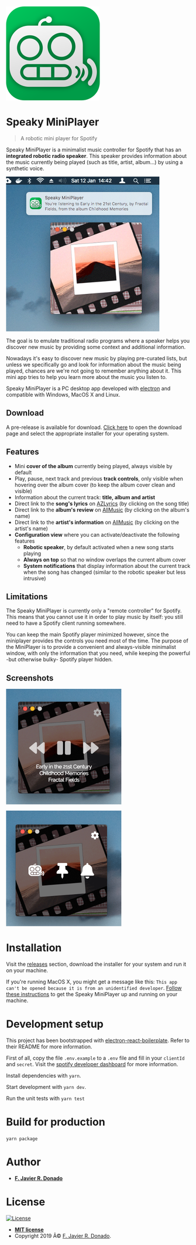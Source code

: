 ![Speaky MiniPlayer's Logo](https://github.com/fjrd84/speaky-miniplayer/raw/master/resources/icon.png)

# Speaky MiniPlayer

> A robotic mini player for Spotify

Speaky MiniPlayer is a minimalist music controller for Spotify that has an **integrated robotic radio speaker**. This speaker provides information about the music currently being played (such as title, artist, album...) by using a synthetic voice.

![Screenshot 01](https://github.com/fjrd84/speaky-miniplayer/raw/master/resources/screenshots/screenshot-01.png)

The goal is to emulate traditional radio programs where a speaker helps you discover new music by providing some context and additional information.

Nowadays it's easy to discover new music by playing pre-curated lists, but unless we specifically go and look for information about the music being played, chances are we're not going to remember anything about it. This mini app tries to help you learn more about the music you listen to.

Speaky MiniPlayer is a PC desktop app developed with [electron](https://electronjs.org/) and compatible with Windows, MacOS X and Linux.

## Download

A pre-release is available for download. [Click here](https://github.com/fjrd84/speaky-miniplayer/releases) to open the download page and select the appropriate installer for your operating system.

## Features

- Mini **cover of the album** currently being played, always visible by default
- Play, pause, next track and previous **track controls**, only visible when hovering over the album cover (to keep the album cover clean and visible)
- Information about the current track: **title, album and artist**
- Direct link to the **song's lyrics** on [AZLyrics](https://www.azlyrics.com/) (by clicking on the song title)
- Direct link to the **album's review** on [AllMusic](https://www.allmusic.com/) (by clicking on the album's name)
- Direct link to the **artist's information** on [AllMusic](https://www.allmusic.com/) (by clicking on the artist's name)
- **Configuration view** where you can activate/deactivate the following features
  - **Robotic speaker**, by default activated when a new song starts playing
  - **Always on top** so that no window overlaps the current album cover
  - **System notifications** that display information about the current track when the song has changed (similar to the robotic speaker but less intrusive)

## Limitations

The Speaky MiniPlayer is currently only a "remote controller" for Spotify. This means that you cannot use it in order to play music by itself: you still need to have a Spotify client running somewhere.

You can keep the main Spotify player minimized however, since the miniplayer provides the controls you need most of the time. The purpose of the MiniPlayer is to provide a convenient and always-visible minimalist window, with only the information that you need, while keeping the powerful -but otherwise bulky- Spotify player hidden.

## Screenshots

![On Hover](https://github.com/fjrd84/speaky-miniplayer/raw/master/resources/screenshots/screenshot-02.png)

![Configuration View](https://github.com/fjrd84/speaky-miniplayer/raw/master/resources/screenshots/screenshot-03.png)

# Installation

Visit the [releases](https://github.com/fjrd84/speaky-miniplayer/releases) section, download the installer for your system and run it on your machine.

If you're running MacOS X, you might get a message like this: `This app can't be opened because it is from an unidentified developer`. [Follow these instructions](https://truefire.zendesk.com/hc/en-us/articles/200200566-Open-Program-from-Unidentified-Developer-Mac-) to get the Speaky MiniPlayer up and running on your machine.

# Development setup

This project has been bootstrapped with [electron-react-boilerplate](https://github.com/electron-react-boilerplate/electron-react-boilerplate). Refer to their README for more information.

First of all, copy the file `.env.example` to a `.env` file and fill in your `clientId` and `secret`. Visit the [spotify developer dashboard](https://developer.spotify.com/dashboard/applications) for more information.

Install dependencies with `yarn`.

Start development with `yarn dev`.

Run the unit tests with `yarn test`

# Build for production

`yarn package`

# Author

- [**F. Javier R. Donado**](https://www.jdonado.com)

# License

[![License](http://img.shields.io/:license-mit-blue.svg?style=flat-square)](http://badges.mit-license.org)

- **[MIT license](http://opensource.org/licenses/mit-license.php)**
- Copyright 2019 Â© <a href="https://www.jdonado.com" target="_blank">F. Javier R. Donado</a>.
